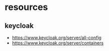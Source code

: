 # resources

## keycloak

- <https://www.keycloak.org/server/all-config>
- <https://www.keycloak.org/server/containers>
